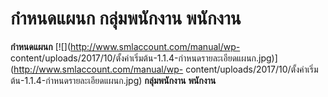 # กำหนดแผนก กลุ่มพนักงาน พนักงาน

**กำหนดแผนก** [![](http://www.smlaccount.com/manual/wp-
content/uploads/2017/10/ตั้งค่าเริ่มต้น-1.1.4-กำหนดรายละเอียดแผนก.jpg)](http://www.smlaccount.com/manual/wp-
content/uploads/2017/10/ตั้งค่าเริ่มต้น-1.1.4-กำหนดรายละเอียดแผนก.jpg)
**กลุ่มพนักงาน**   **พนักงาน**  

